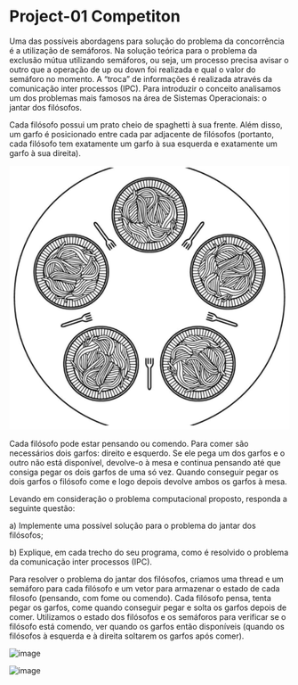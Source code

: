 # Project-01 Competiton

Uma das possíveis abordagens para solução do problema da concorrência é a utilização de semáforos.
Na solução teórica para o problema da exclusão mútua utilizando semáforos, ou seja, um processo precisa avisar o outro que a 
operação de up ou down foi realizada e qual o valor do semáforo no momento. 
A “troca” de informações é realizada através da comunicação inter processos (IPC). 
Para introduzir o conceito analisamos um dos problemas mais famosos na área de Sistemas Operacionais: o jantar dos filósofos.

Cada filósofo possui um prato cheio de spaghetti à sua frente. 
Além disso, um garfo é posicionado entre cada par adjacente de filósofos 
(portanto, cada filósofo tem exatamente um garfo à sua esquerda e exatamente um garfo à sua direita).

![image](https://github.com/jenifer-mathias/sistemas-operacionais/blob/main/assets/philosophers-dinner.png)

Cada filósofo pode estar pensando ou comendo. Para comer são necessários dois garfos: direito e esquerdo. 
Se ele pega um dos garfos e o outro não está disponível, devolve-o à mesa e continua pensando 
até que consiga pegar os dois garfos de uma só vez. Quando conseguir pegar os dois garfos o filósofo come
e logo depois devolve ambos os garfos à mesa.

Levando em consideração o problema computacional proposto, responda a seguinte questão:

a) Implemente uma possível solução para o problema do jantar dos filósofos;

b) Explique, em cada trecho do seu programa, como é resolvido o problema da comunicação inter processos (IPC).


Para resolver o problema do jantar dos filósofos, criamos uma thread e um semáforo para cada filósofo e um vetor para armazenar o estado de cada filosofo (pensando, com fome ou comendo). Cada filósofo pensa, tenta pegar os garfos, come quando conseguir pegar e solta os garfos depois de comer.  Utilizamos o estado dos filósofos e os semáforos para verificar se o filósofo está comendo, ver quando os garfos então disponíveis (quando os filósofos à esquerda e à direita soltarem os garfos após comer).

![image](https://github.com/jenifer-mathias/sistemas-operacionais/blob/feat/projeto-01/assets/projeto.png)

![image](https://github.com/jenifer-mathias/sistemas-operacionais/blob/feat/projeto-01/assets/projeto1.png)
